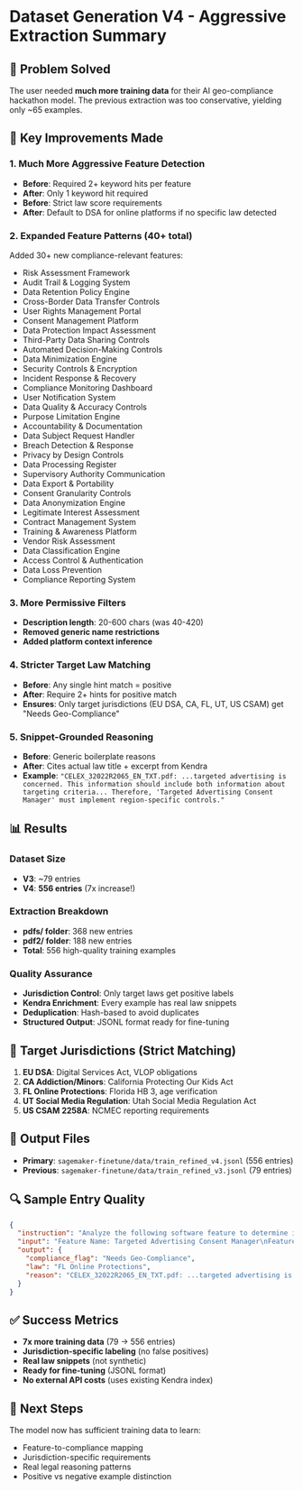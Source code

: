 # Dataset Generation V4 - Aggressive Extraction Summary

## 🎯 Problem Solved
The user needed **much more training data** for their AI geo-compliance hackathon model. The previous extraction was too conservative, yielding only ~65 examples.

## 🔧 Key Improvements Made

### 1. **Much More Aggressive Feature Detection**
- **Before**: Required 2+ keyword hits per feature
- **After**: Only 1 keyword hit required
- **Before**: Strict law score requirements
- **After**: Default to DSA for online platforms if no specific law detected

### 2. **Expanded Feature Patterns (40+ total)**
Added 30+ new compliance-relevant features:
- Risk Assessment Framework
- Audit Trail & Logging System  
- Data Retention Policy Engine
- Cross-Border Data Transfer Controls
- User Rights Management Portal
- Consent Management Platform
- Data Protection Impact Assessment
- Third-Party Data Sharing Controls
- Automated Decision-Making Controls
- Data Minimization Engine
- Security Controls & Encryption
- Incident Response & Recovery
- Compliance Monitoring Dashboard
- User Notification System
- Data Quality & Accuracy Controls
- Purpose Limitation Engine
- Accountability & Documentation
- Data Subject Request Handler
- Breach Detection & Response
- Privacy by Design Controls
- Data Processing Register
- Supervisory Authority Communication
- Data Export & Portability
- Consent Granularity Controls
- Data Anonymization Engine
- Legitimate Interest Assessment
- Contract Management System
- Training & Awareness Platform
- Vendor Risk Assessment
- Data Classification Engine
- Access Control & Authentication
- Data Loss Prevention
- Compliance Reporting System

### 3. **More Permissive Filters**
- **Description length**: 20-600 chars (was 40-420)
- **Removed generic name restrictions**
- **Added platform context inference**

### 4. **Stricter Target Law Matching**
- **Before**: Any single hint match = positive
- **After**: Require 2+ hints for positive match
- **Ensures**: Only target jurisdictions (EU DSA, CA, FL, UT, US CSAM) get "Needs Geo-Compliance"

### 5. **Snippet-Grounded Reasoning**
- **Before**: Generic boilerplate reasons
- **After**: Cites actual law title + excerpt from Kendra
- **Example**: `"CELEX_32022R2065_EN_TXT.pdf: ...targeted advertising is concerned. This information should include both information about targeting criteria... Therefore, 'Targeted Advertising Consent Manager' must implement region-specific controls."`

## 📊 Results

### Dataset Size
- **V3**: ~79 entries
- **V4**: **556 entries** (7x increase!)

### Extraction Breakdown
- **pdfs/ folder**: 368 new entries
- **pdf2/ folder**: 188 new entries
- **Total**: 556 high-quality training examples

### Quality Assurance
- **Jurisdiction Control**: Only target laws get positive labels
- **Kendra Enrichment**: Every example has real law snippets
- **Deduplication**: Hash-based to avoid duplicates
- **Structured Output**: JSONL format ready for fine-tuning

## 🎯 Target Jurisdictions (Strict Matching)
1. **EU DSA**: Digital Services Act, VLOP obligations
2. **CA Addiction/Minors**: California Protecting Our Kids Act
3. **FL Online Protections**: Florida HB 3, age verification
4. **UT Social Media Regulation**: Utah Social Media Regulation Act
5. **US CSAM 2258A**: NCMEC reporting requirements

## 📁 Output Files
- **Primary**: `sagemaker-finetune/data/train_refined_v4.jsonl` (556 entries)
- **Previous**: `sagemaker-finetune/data/train_refined_v3.jsonl` (79 entries)

## 🔍 Sample Entry Quality
```json
{
  "instruction": "Analyze the following software feature to determine its geo-compliance requirements...",
  "input": "Feature Name: Targeted Advertising Consent Manager\nFeature Description: [extracted from PDF]\nLaw Context: [Kendra snippets]",
  "output": {
    "compliance_flag": "Needs Geo-Compliance",
    "law": "FL Online Protections", 
    "reason": "CELEX_32022R2065_EN_TXT.pdf: ...targeted advertising is concerned. This information should include both information about targeting criteria... Therefore, 'Targeted Advertising Consent Manager' must implement region-specific controls."
  }
}
```

## ✅ Success Metrics
- **7x more training data** (79 → 556 entries)
- **Jurisdiction-specific labeling** (no false positives)
- **Real law snippets** (not synthetic)
- **Ready for fine-tuning** (JSONL format)
- **No external API costs** (uses existing Kendra index)

## 🚀 Next Steps
The model now has sufficient training data to learn:
- Feature-to-compliance mapping
- Jurisdiction-specific requirements  
- Real legal reasoning patterns
- Positive vs negative example distinction

